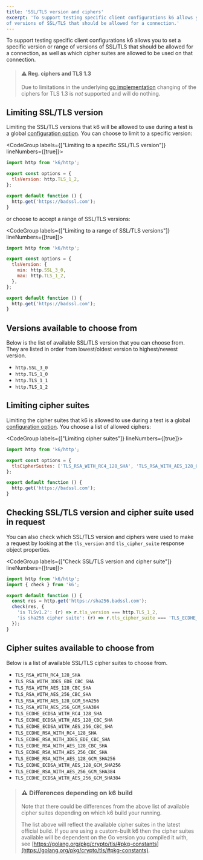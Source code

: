 ```yaml
---
title: 'SSL/TLS version and ciphers'
excerpt: 'To support testing specific client configurations k6 allows you to set a specific version or range
of versions of SSL/TLS that should be allowed for a connection.'
---
```


To support testing specific client configurations k6 allows you to set a specific version or range
of versions of SSL/TLS that should be allowed for a connection, as well as which cipher suites are
allowed to be used on that connection.


> #### ⚠️ Reg. ciphers and TLS 1.3
>
> Due to limitations in the underlying [go implementation](https://github.com/golang/go/issues/29349) changing of the ciphers for TLS 1.3 is *not* supported and will do nothing.

## Limiting SSL/TLS version

Limiting the SSL/TLS versions that k6 will be allowed to use during a test is a global
[configuration option](/using-k6/options). You can choose to limit to a specific version:

<CodeGroup labels={["Limiting to a specific SSL/TLS version"]} lineNumbers={[true]}>

```javascript
import http from 'k6/http';

export const options = {
  tlsVersion: http.TLS_1_2,
};

export default function () {
  http.get('https://badssl.com');
}
```

</CodeGroup>
      
or choose to accept a range of SSL/TLS versions:

<CodeGroup labels={["Limiting to a range of SSL/TLS versions"]} lineNumbers={[true]}>

```javascript
import http from 'k6/http';

export const options = {
  tlsVersion: {
    min: http.SSL_3_0,
    max: http.TLS_1_2,
  },
};

export default function () {
  http.get('https://badssl.com');
}
```

</CodeGroup>

## Versions available to choose from

Below is the list of available SSL/TLS version that you can choose from. They are listed in
order from lowest/oldest version to highest/newest version.

- `http.SSL_3_0`
- `http.TLS_1_0`
- `http.TLS_1_1`
- `http.TLS_1_2`

## Limiting cipher suites

Limiting the cipher suites that k6 is allowed to use during a test is a global
[configuration option](/using-k6/options). You choose a list of allowed ciphers:

<CodeGroup labels={["Limiting cipher suites"]} lineNumbers={[true]}>

```javascript
import http from 'k6/http';

export const options = {
  tlsCipherSuites: ['TLS_RSA_WITH_RC4_128_SHA', 'TLS_RSA_WITH_AES_128_GCM_SHA256'],
};

export default function () {
  http.get('https://badssl.com');
}
```

</CodeGroup>

## Checking SSL/TLS version and cipher suite used in request

You can also check which SSL/TLS version and ciphers were used to make a request by looking at the `tls_version` and `tls_cipher_suite` response object properties.

<CodeGroup labels={["Check SSL/TLS version and cipher suite"]} lineNumbers={[true]}>

```javascript
import http from 'k6/http';
import { check } from 'k6';

export default function () {
  const res = http.get('https://sha256.badssl.com');
  check(res, {
    'is TLSv1.2': (r) => r.tls_version === http.TLS_1_2,
    'is sha256 cipher suite': (r) => r.tls_cipher_suite === 'TLS_ECDHE_RSA_WITH_AES_128_GCM_SHA256',
  });
}
```

</CodeGroup>

## Cipher suites available to choose from

Below is a list of available SSL/TLS cipher suites to choose from.

- `TLS_RSA_WITH_RC4_128_SHA`
- `TLS_RSA_WITH_3DES_EDE_CBC_SHA`
- `TLS_RSA_WITH_AES_128_CBC_SHA`
- `TLS_RSA_WITH_AES_256_CBC_SHA`
- `TLS_RSA_WITH_AES_128_GCM_SHA256`
- `TLS_RSA_WITH_AES_256_GCM_SHA384`
- `TLS_ECDHE_ECDSA_WITH_RC4_128_SHA`
- `TLS_ECDHE_ECDSA_WITH_AES_128_CBC_SHA`
- `TLS_ECDHE_ECDSA_WITH_AES_256_CBC_SHA`
- `TLS_ECDHE_RSA_WITH_RC4_128_SHA`
- `TLS_ECDHE_RSA_WITH_3DES_EDE_CBC_SHA`
- `TLS_ECDHE_RSA_WITH_AES_128_CBC_SHA`
- `TLS_ECDHE_RSA_WITH_AES_256_CBC_SHA`
- `TLS_ECDHE_RSA_WITH_AES_128_GCM_SHA256`
- `TLS_ECDHE_ECDSA_WITH_AES_128_GCM_SHA256`
- `TLS_ECDHE_RSA_WITH_AES_256_GCM_SHA384`
- `TLS_ECDHE_ECDSA_WITH_AES_256_GCM_SHA384`

> ### ⚠️ Differences depending on k6 build
>
> Note that there could be differences from the above list of available cipher suites depending on which k6 build your running.
>
> The list above will reflect the available cipher suites in the latest official build. If you are using a custom-built k6 then the cipher suites available will be dependent on the Go version you compiled it with, see [https://golang.org/pkg/crypto/tls/#pkg-constants](https://golang.org/pkg/crypto/tls/#pkg-constants).
